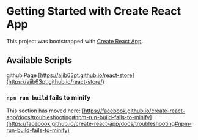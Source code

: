 # Getting Started with Create React App

This project was bootstrapped with [Create React App](https://github.com/facebook/create-react-app).

## Available Scripts
github Page [https://ajib63pt.github.io/react-store](https://ajib63pt.github.io/react-store/)

### `npm run build` fails to minify

This section has moved here: [https://facebook.github.io/create-react-app/docs/troubleshooting#npm-run-build-fails-to-minify](https://facebook.github.io/create-react-app/docs/troubleshooting#npm-run-build-fails-to-minify)
